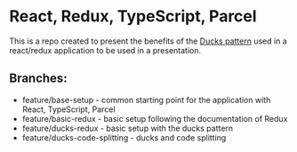 # React, Redux, TypeScript, Parcel
This is a repo created to present the benefits of the [Ducks pattern](https://github.com/erikras/ducks-modular-redux) used in a react/redux application to be used in a presentation.

## Branches:
* feature/base-setup - common starting point for the application with React, TypeScript, Parcel
* feature/basic-redux - basic setup following the documentation of Redux
* feature/ducks-redux - basic setup with the ducks pattern
* feature/ducks-code-splitting - ducks and code splitting